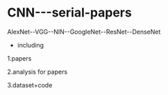 # CNN---serial-papers
AlexNet--VGG--NIN--GoogleNet--ResNet--DenseNet
- including  

1.papers     

2.analysis for papers   

3.dataset+code  
